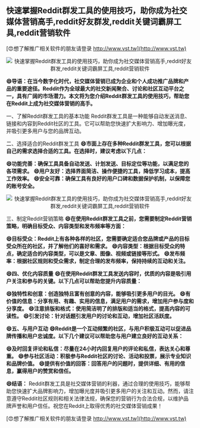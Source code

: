 ## **快速掌握Reddit群发工具的使用技巧，助你成为社交媒体营销高手,reddit好友群发,reddit关键词霸屏工具,reddit营销软件**

[😍想了解推广相关软件的朋友请登录 http://www.vst.tw](http://www.vst.tw)

 <center><img src="https://vst.tw/MP4/tuiguang/png/4.png" alt="快速掌握Reddit群发工具的使用技巧，助你成为社交媒体营销高手,reddit好友群发,reddit关键词霸屏工具,reddit营销软件"></center>

**😄导语：在当今数字化时代，社交媒体营销已成为企业和个人成功推广品牌和产品的重要途径。Reddit作为全球最大的社交新闻聚合、讨论和社区互动平台之一，具有广阔的市场潜力。本文将为您介绍Reddit群发工具的使用技巧，帮助您在Reddit上成为社交媒体营销的高手。**

一、了解Reddit群发工具的基本功能
Reddit群发工具是一种能够自动发送消息、链接和内容到Reddit社区的工具。它可以帮助您快速扩大影响力、增加曝光度，并吸引更多用户与您的品牌互动。

二、选择适合的Reddit群发工具
**😄市面上存在多种Reddit群发工具，您可以根据自己的需求选择合适的工具。在选择时，建议考虑以下几点：**

**😄功能完善：确保工具具备自动发送、计划发送、目标定位等功能，以满足您的各项需求。**
**😄用户友好：选择界面简洁、操作便捷的工具，降低学习成本，提高工作效率。**
**😄安全可靠：确保工具有良好的用户口碑和数据保护机制，以保障您的账号安全。**

 <center><img src="https://vst.tw/MP4/tuiguang/png/8.png" alt="快速掌握Reddit群发工具的使用技巧，助你成为社交媒体营销高手,reddit好友群发,reddit关键词霸屏工具,reddit营销软件"></center>

三、制定Reddit营销策略
**😄在使用Reddit群发工具之前，您需要制定Reddit营销策略，明确目标受众、内容类型和发布频率等方面：**

**😄目标受众：Reddit上有各种各样的社区，您需要确定适合您品牌或产品的目标受众所在的社区，并了解他们的喜好和需求。**
**😄内容类型：根据目标受众的特点，确定适合的内容类型，可以是文章、图像、视频或链接等形式。**
**😄发布频率：根据社区规则和受众需求，制定合理的发布频率，保持持续的互动和关注。**

**😄四、优化内容质量**
**😄在使用Reddit群发工具发送内容时，优质的内容是吸引用户关注和参与的关键。以下几点可以帮助您提升内容质量：**

**😄独特性和创意：创造独特且富有创意的内容，能够吸引更多用户的目光。**
**😄有价值的信息：分享有用、有趣、实用的信息，满足用户的需求，增加用户参与度和分享度。**
**😄注意排版和格式：使用简洁明了的排版和适当的格式，提高内容的可读性。**
**😄引发讨论：针对话题引发用户的讨论和互动，增加社区活跃度。**

**😄五、与用户互动**
**😄Reddit是一个互动频繁的社区，与用户积极互动可以促进品牌传播和用户忠诚度。以下几个建议可以帮助您与用户建立良好的互动关系：**

**😄及时回复评论和私信：尽量在24小时内回复用户的评论和私信，表达关心和尊重。**
**😄参与社区活动：积极参与Reddit社区的讨论、活动和投票，展示专业知识和品牌价值。**
**😄提供有价值的回答：回答用户的问题时，提供详细、有用的信息，赢得用户的赞赏和信任。**

**😄结语：**
Reddit群发工具是社交媒体营销的利器，通过合理的使用技巧，能够帮助您快速扩大品牌影响力，增加曝光度并吸引更多用户的关注和互动。然而，请注意遵守Reddit社区规则和相关法律法规，确保您的营销行为合法合规，以维护品牌声誉和用户信任。祝您在Reddit上取得优秀的社交媒体营销成果！

[😍想了解推广相关软件的朋友请登录 http://www.vst.tw](http://www.vst.tw)



